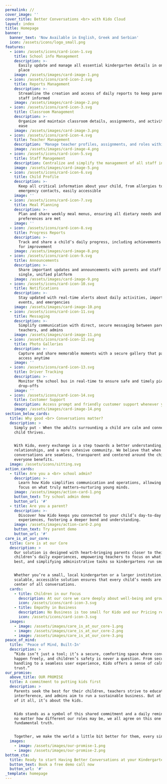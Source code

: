 ```yaml
---
permalink: //
cover_image: ''
cover_title: Better Conversations <br> with Kido Cloud
layout: index
title: Homepage
banner:
  banner_text: 'Now Available in English, Greek and Serbian'
  icon: /assets/icons/logo_small.png
features:
  - icon: /assets/icons/card-icon-1.svg
    title: School info Management
    description: >-
      Easily update and manage all essential kindergarten details in one secure
      place
    image: /assets/images/card-image-1.png
  - icon: /assets/icons/card-icon-2.svg
    title: Reports Management
    description: >-
      Streamline the creation and access of daily reports to keep parents and
      staff informed
    image: /assets/images/card-image-2.png
  - icon: /assets/icons/card-icon-3.svg
    title: Classroom Management
    description: >-
      Organize and maintain classroom details, assignments, and activities with
      ease
    image: /assets/images/card-image-3.png
  - icon: /assets/icons/card-icon-4.svg
    title: Teacher Management
    description: 'Manage teacher profiles, assignments, and roles within your kindergarten'
    image: /assets/images/card-image-4.png
  - icon: /assets/icons/card-icon-5.svg
    title: Staff Management
    description: Centralize and simplify the management of all staff information and roles
    image: /assets/images/card-image-5.png
  - icon: /assets/icons/card-icon-6.svg
    title: Child Profile
    description: >-
      Keep all critical information about your child, from allergies to
      emergency contacts, easily accessible
    image: ''
  - icon: /assets/icons/card-icon-7.svg
    title: Meal Planning
    description: >-
      Plan and share weekly meal menus, ensuring all dietary needs and
      preferences are met
    image: ''
  - icon: /assets/icons/card-icon-8.svg
    title: Progress Reports
    description: >-
      Track and share a child’s daily progress, including achievements and areas
      for improvement
    image: /assets/images/card-image-8.png
  - icon: /assets/icons/card-icon-9.svg
    title: Announcements
    description: >-
      Share important updates and announcements with parents and staff in a
      single, unified platform
    image: /assets/images/card-image-9.png
  - icon: /assets/icons/card-icon-10.svg
    title: Notifications
    description: >-
      Stay updated with real-time alerts about daily activities, important
      events, and emergencies
    image: /assets/images/card-image-10.png
  - icon: /assets/icons/card-icon-11.svg
    title: Messaging
    description: >-
      Simplify communication with direct, secure messaging between parents,
      teachers, and admins
    image: /assets/images/card-image-11.png
  - icon: /assets/icons/card-icon-12.svg
    title: Photo Galleries
    description: >-
      Capture and share memorable moments with a secure gallery that parents can
      access anytime
    image: ''
  - icon: /assets/icons/card-icon-13.svg
    title: Driver Tracking
    description: >-
      Monitor the school bus in real-time to ensure safe and timely pick-ups and
      drop-offs
    image: ''
  - icon: /assets/icons/card-icon-14.svg
    title: Customer Support
    description: Access prompt and friendly customer support whenever you need assistance
    image: /assets/images/card-image-14.png
section_below_cards:
  title: Why good <br> Conversations matter?
  description: >
    Simply put - When the adults surrounding a child are calm and connected, the
    child thrives.


    With Kido, every exchange is a step towards a better understanding, stronger
    relationships, and a more cohesive community. We believe that when
    conversations are seamless, transparent and centered around the child,
    everyone benefits.
  image: /assets/icons/sitting.svg
action_cards:
  - title: Are you a <br> school admin?
    description: >-
      Learn how Kido simplifies communication and operations, allowing you to
      focus on what truly matters—nurturing young minds.
    image: /assets/images/action-card-1.png
    button_text: Try school admin demo
    button_url: '#'
  - title: Are you a parent?
    description: >-
      Discover how Kido keeps you connected to your child’s day-to-day
      experiences, fostering a deeper bond and understanding.
    image: /assets/images/action-card-2.png
    button_text: Try parent demo
    button_url: '#'
care_is_at_our_core:
  title: Care is at our Core
  description: >
    Our solution is designed with heart—bringing parents closer to their
    children’s daily experiences, empowering teachers to focus on what they do
    best, and simplifying administrative tasks so kindergartens run smoothly.


    Whether you’re a small, local kindergarten or a larger institution, Kido’s
    scalable, accessible solution ensures that every child’s needs are at the
    center of all conversations.
  cards:
    - title: Children in our Focus
      description: At our core we care deeply about well-being and growth of Children
      icon: /assets/icons/card-icon-3.svg
    - title: Empathy in Business
      description: No Business is too small for Kido and our Pricing reflects that
      icon: /assets/icons/card-icon-3.svg
  images:
    - image: /assets/images/care_is_at_our_core-1.png
    - image: /assets/images/care_is_at_our_core-2.png
    - image: /assets/images/care_is_at_our_core-3.png
peace_of_mind:
  title: 'Peace of Mind, Built-In'
  description: >
    “Kido isn’t just a tool; it’s a secure, comforting space where conversations
    happen freely, and children’s safety is never a question. From secure data
    handling to a seamless user experience, Kido offers a sense of calm and
    trust.”
our_promise:
  above_title: OUR PROMISE
  title: A commitment to putting kids first
  description: >
    Parents seek the best for their children, teachers strive to educate without
    interference, and admins aim to run a sustainable business. But at the heart
    of it all, it’s about the kids.


    Kido stands as a symbol of this shared commitment and a daily reminder that,
    no matter how different our roles may be, we all agree on this one
    fundamental truth.


    Together, we make the world a little bit better for them, every single day.
  images:
    - image: /assets/images/our-promise-1.png
    - image: /assets/images/our-promise-2.png
bottom_cta:
  title: Ready to start Having Better Conversations at your Kindergarten?
  button_text: Book a free demo call now
  button_url: '#'
_template: homepage
---
```


